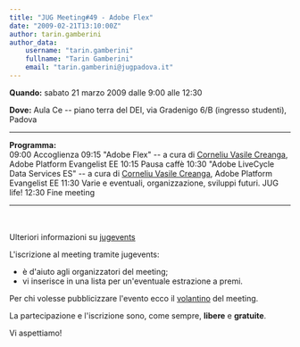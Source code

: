 ```yaml
---
title: "JUG Meeting#49 - Adobe Flex"
date: "2009-02-21T13:10:00Z"
author: tarin.gamberini
author_data:
    username: "tarin.gamberini"
    fullname: "Tarin Gamberini"
    email: "tarin.gamberini@jugpadova.it"
---
```


**Quando:** sabato 21 marzo 2009 dalle 9:00 alle 12:30

**Dove:** Aula Ce -- piano terra del DEI, via Gradenigo 6/B (ingresso
studenti), Padova

  ---------------- -----------------------------------------------------------------------------------------------------------------------------------------------
  **Programma:**   
  09:00            Accoglienza
  09:15            "Adobe Flex" -- a cura di <a href="http://cornelcreanga.com/">Corneliu Vasile Creanga</a>, Adobe Platform Evangelist EE
  10:15            Pausa caffè
  10:30            "Adobe LiveCycle Data Services ES" -- a cura di <a href="http://cornelcreanga.com/">Corneliu Vasile Creanga</a>, Adobe Platform Evangelist EE
  11:30            Varie e eventuali, organizzazione, sviluppi futuri. JUG life!
  12:30            Fine meeting
  ---------------- -----------------------------------------------------------------------------------------------------------------------------------------------

<br/>\
Ulteriori informazioni su
<a href="http://www.jugevents.org/jugevents/event/13793">jugevents</a>

L'iscrizione al meeting tramite jugevents:

-   è d'aiuto agli organizzatori del meeting;
-   vi inserisce in una lista per un'eventuale estrazione a premi.

Per chi volesse pubblicizzare l'evento ecco il
<a href="http://www.dei.unipd.it/~ieeesb/JUG_Vol/JUGmeeting49.pdf">volantino</a>
del meeting.

La partecipazione e l'iscrizione sono, come sempre,
<strong>libere</strong> e <strong>gratuite</strong>.

Vi aspettiamo!
